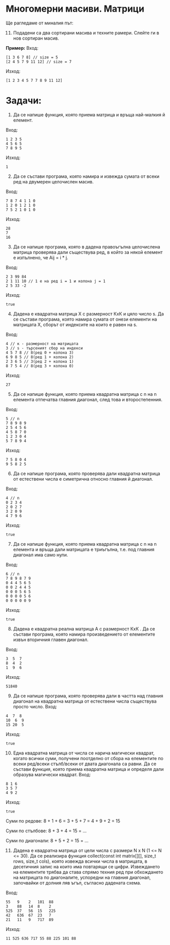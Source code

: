# Многомерни масиви. Матрици
Ще рагледаме от миналия път:

11) Подадени са два сортирани масива и техните рамери. Слейте ги в нов сортиран масив.

**Пример:**
Вход:
```
[1 3 6 7 8] // size = 5
[2 4 5 7 9 11 12] // size = 7
```

Изход:
```
[1 2 3 4 5 7 7 8 9 11 12]
```

# Задачи:

1) Да се напише функция, която приема матрица и връща най-малкия й елемент.

Вход:
```
1 2 3 5
4 5 6 5
7 8 9 5
```
Изход:
```
1
```
2) Да се състави програма, която намира и извежда сумата от всеки ред на двумерен целочислен масив.

Вход:
```
7 8 7 4 1 1 0
1 2 0 1 2 1 0
7 5 2 1 0 1 0
```
Изход:
```
28
7
16
```
3) Да се напише програма, която в дадена правоъгълна целочислена матрица проверява дали съществува ред, в който за някой елемент е изпълнено, че Аij = i * j.

Вход:
```
2 3 99 84
2 1 11 10 // 1 е на ред i = 1 и колона j = 1
2 5 33 -2 
```
Изход:
```
true
```
4) Дадена е квадратна матрица Х с размерност КxК и цяло число s. Да се състави програма, която намира сумата от онези елементи на матрицата Х, сборът от индексите на които е равен на s.

Вход:
```
4 // к - размерност на матрицата
3 // s - търсеният сбор на индекси
4 5 7 8 // 8(ред 0 + колона 3)
6 9 8 5 // 8(ред 1 + колона 2)
2 3 6 5 // 3(ред 2 + колона 1)
8 7 5 4 // 8(ред 3 + колона 0)
```
Изход:
```
27
```
5) Да се напише функция, която приема квадратна матрица с n на n елемента отпечатва главния диагонал, след това и второстепенния.

Вход:
```
5 // n
7 8 9 8 9
2 5 4 5 6
4 5 8 7 0
1 2 3 0 4
5 7 8 9 4
```
Изход:
```
7 5 8 0 4
9 5 8 2 5
```
6) Да се напише програма, която проверява дали квадратна матрица от естествени числа е симетрична относно главния й диагонал.

Вход:
```
4 // n
0 2 3 4
2 0 2 7
3 2 0 9
4 7 9 6
```
Изход:
```
true
```
7) Да се напише функция, която приема квадратна матрица с n на n елемента и връща дали матрицата е триъгълна, т.е. под главния диагонал има само нули.

Вход:
```
6 // n
7 8 9 8 7 9
0 4 4 5 6 5
0 0 2 4 4 5
0 0 0 5 6 5
0 0 0 0 5 6
0 0 0 0 0 9
```
Изход:
```
true
```
8) Дадена е квадратна реална матрица А с размерност КxК . Да се състави програма, която намира произведението от елементите извън вторичния главен диагонал.

Вход:
```
3  5  7
8  4  2
1  9  6
```
Изход:
```
51840
```
9) Да се напише програма, която проверява дали в частта над главния диагонал на квадратна матрица от естествени числа съществува просто число.
Вход:
```
4  7  8
10  6  9
15 20  5
```
Изход:
```
true
```
10) Една квадратна матрица от числа се нарича магически квадрат, когато всички суми, получени поотделно от сбора на елементите по всеки ред/всеки стълб/всеки от двата диагонала са равни. Да се състави функция, която приема квадратна матрица и определя дали образува магически квадрат.
Вход:
```
8 1 6
3 5 7
4 9 2
```
Изход:
```
true
```
Суми по редове: 8 + 1 + 6 = 3 + 5 + 7 = 4 + 9 + 2 = 15

Суми по стълбове: 8 + 3 + 4 = 15 = ...

Суми по диагонали: 8 + 5 + 2 = 15 = ...

11) Дадена е квадратна матрица от цели числа с размери N x N (1 <= N <= 30). Да се реализира функция collect(const int matrix[][], size_t rows, size_t cols), която извежда всички числа в матрицата, в десетичния запис на които има повтарящи се цифри. Извеждането на елементите трябва да става спрямо техния ред при обхождането на матрицата по диагоналите, успоредни на главния диагонал, започвайки от долния ляв ъгъл, съгласно дадената схема.

Вход:
```
55   9    2   101  88
3    88   14  8    2
525  37   56  15   225
42   636  67  23   7
21   11   9   717  89
```

Изход:
```
11 525 636 717 55 88 225 101 88
```

